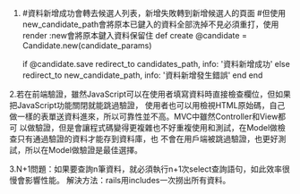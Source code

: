 1. #資料新增成功會轉去候選人列表，新增失敗轉到新增候選人的頁面
   #但使用new_candidate_path會將原本已鍵入的資料全部洗掉不見必須重打，使用render :new會將原本鍵入資料保留住
  def create
    @candidate = Candidate.new(candidate_params)

    if @candidate.save
      redirect_to candidates_path, info: '資料新增成功'
    else
      redirect_to new_candidate_path, info: '資料新增發生錯誤'
    end
  end

2.若在前端驗證，雖然JavaScript可以在使用者填寫資料時直接檢查欄位，但如果把JavaScript功能關閉就能跳過驗證，
  使用者也可以用檢視HTML原始碼，自己做一樣的表單送資料進來，所以可靠性並不高。MVC中雖然Controller和View都可
  以做驗證，但是會讓程式碼變得更複雜也不好重複使用和測試，在Model做檢查只有通過驗證的資料才能存到資料庫，也
  不會在用戶端被跳過驗證，也更好測試，所以在Model做驗證是最佳選擇。
  
3.N+1問題：如果要查詢n筆資料，就必須執行n+1次select查詢語句，如此效率很慢會影響性能。
  解決方法：rails用includes一次撈出所有資料。
